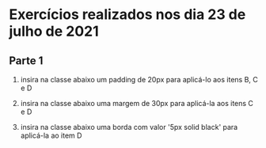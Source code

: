 # Exercícios realizados nos dia 23 de julho de 2021

## Parte 1

1. insira na classe abaixo um padding de 20px para aplicá-lo aos itens B, C e D

2. insira na classe abaixo uma margem de 30px para aplicá-la aos itens C e D

3. insira na classe abaixo uma borda com valor '5px solid black' para aplicá-la ao item D

